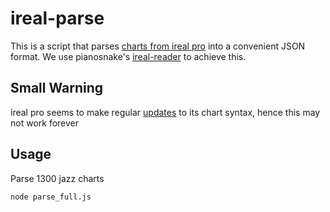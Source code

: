 # ireal-parse

This is a script that parses [charts from ireal pro](http://www.irealb.com/forums/) into a convenient JSON format. We use pianosnake's [ireal-reader](https://www.npmjs.com/package/ireal-reader) to achieve this.

## Small Warning

ireal pro seems to make regular [updates](https://github.com/rubiety/irealb_parser) to its chart syntax, hence this may not work forever

## Usage

Parse 1300 jazz charts
```
node parse_full.js
```
